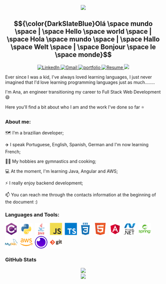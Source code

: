 <p align="center">
  <img src="https://media.giphy.com/media/v1.Y2lkPTc5MGI3NjExNG9iemMzN211dnpib2U2dnB1bTVwa3VwcTI5YXJpZGI5c2VqbGltZiZlcD12MV9pbnRlcm5hbF9naWZfYnlfaWQmY3Q9cw/s63Jzew1dfO3j6nndV/giphy.gif" width="400"/>
</p>

## $${\color{DarkSlateBlue}Olá \space mundo \space | \space Hello \space world \space | \space Hola \space mundo \space | \space Hallo \space Welt \space | \space Bonjour \space le \space monde}$$

<p align="center">
  <a href="https://www.linkedin.com/in/anajulianeiverth/">
    <img src="https://img.shields.io/badge/LinkedIn-000?style=for-the-badge&logo=linkedin&logoColor=E6E6FA&labelColor=483D8B&color=483D8B" 
      alt="LinkedIn">
  </a>
  <a href="mailto:anajulianeiverth@gmail.com">
    <img src="https://img.shields.io/badge/gmail-000?style=for-the-badge&logo=gmail&logoColor=E6E6FA&labelColor=483D8B&color=483D8B" 
      alt="Gmail">
  </a>
  <a href="anajvn.github.io">
    <img src="https://img.shields.io/badge/Portfolio-000?style=for-the-badge&logo=githubpages&logoColor=E6E6FA&labelColor=483D8B&color=483D8B" 
      alt="portfolio">
  </a>
  <a href="https://drive.google.com/file/d/1Wl83mPo3OG_l2PcMeAN6zdJzwPRZFI6X/view?usp=drive_link">
    <img src="https://img.shields.io/badge/Resume-000?style=for-the-badge&labelColor=483D8B&color=483D8B" 
      alt="Resume">
  </a>
  <img src="https://komarev.com/ghpvc/?username=anajvn&style=for-the-badge&color=483D8B">
</p>

Ever since I was a kid, I've always loved learning languages, I just never imagined that I'd love learning programming languages just as much........

I'm Ana, an engineer transitioning my career to Full Stack Web Development 😄


Here you'll find a bit about who I am and the work I've done so far ⭐


### About me:

🗺️ I'm a brazilian developer;

✈️ I speak Portuguese, English, Spanish, German and I'm now learning French;

🤸‍♀️ My hobbies are gymnastics and cooking;

💻 At the moment, I'm learning Java, Angular and AWS;

⚡ I really enjoy backend development;

📫 You can reach me through the contacts information at the beginning of the document :)


### Languages and Tools:

<p>
<img src="https://github.com/devicons/devicon/blob/master/icons/csharp/csharp-original.svg" 
      title="C#" 
      alt="Csharp" 
      width="40" 
      height="40"/>&nbsp;
<img src="https://github.com/devicons/devicon/blob/master/icons/python/python-original.svg" 
      title="Python" 
      alt="Python" 
      width="40" 
      height="40"/>&nbsp;
<img src="https://github.com/devicons/devicon/blob/master/icons/java/java-original-wordmark.svg" 
      title="Java" 
      alt="Java" 
      width="40" 
      height="40"/>&nbsp;
<img src="https://github.com/devicons/devicon/blob/master/icons/javascript/javascript-original.svg" 
      title="JavaScript" 
      alt="JavaScript" 
      width="40" 
      height="40"/>&nbsp; 
<img src="https://github.com/devicons/devicon/blob/master/icons/typescript/typescript-original.svg" 
      title="TypeScript" 
      alt="TypeScript" 
      width="40" 
      height="40"/>&nbsp; 
<img src="https://github.com/devicons/devicon/blob/master/icons/css3/css3-plain-wordmark.svg"  
      title="CSS3" 
      alt="CSS" 
      width="40"
      height="40"/>&nbsp;
<img src="https://github.com/devicons/devicon/blob/master/icons/html5/html5-original.svg" 
      title="HTML5" 
      alt="HTML" 
      width="40" 
      height="40"/>&nbsp;
<img src="https://github.com/devicons/devicon/blob/master/icons/angular/angular-original.svg" 
      title="Angular" 
      alt="Angular" 
      width="40" 
      height="40"/>&nbsp;
<img src="https://github.com/devicons/devicon/blob/master/icons/dot-net/dot-net-original-wordmark.svg" 
      title=".NET" 
      alt="dotnet" 
      width="40" 
      height="40"/>&nbsp;
<img src="https://github.com/devicons/devicon/blob/master/icons/spring/spring-original-wordmark.svg" 
      title="Spring" 
      alt="Spring" 
      width="40" 
      height="40"/>&nbsp;
<img src="https://github.com/devicons/devicon/blob/master/icons/mysql/mysql-original-wordmark.svg" 
      title="MySQL"  
      alt="MySQL" 
      width="40" 
      height="40"/>&nbsp;
<img src="https://github.com/devicons/devicon/blob/master/icons/amazonwebservices/amazonwebservices-plain-wordmark.svg" 
      title="AWS" 
      alt="AWS" 
      width="40" 
      height="40"/>&nbsp;
<img src="https://github.com/devicons/devicon/blob/master/icons/insomnia/insomnia-original.svg" 
      title="Insomnia"  
      alt="Insomnia" 
      width="40" 
      height="40"/>&nbsp;
<img src="https://github.com/devicons/devicon/blob/master/icons/git/git-original-wordmark.svg" 
      title="Git" 
      alt="Git" 
      width="40"
      height="40"/>&nbsp;
</p>

### GitHub Stats

<p align="center">
  <img src="https://github-readme-stats.vercel.app/api?username=anajvn&show_icons=true&title_color=483D8B&text_color=9370DB&icon_color=483D8B&bg_color=E6E6FA"   
    width="400"/><br>
  <img src="https://github-readme-stats.vercel.app/api/top-langs/?username=anajvn&layout=compact&title_color=483D8B&text_color=9370DB&bg_color=E6E6FA"   
    width="400"/>
</p>
